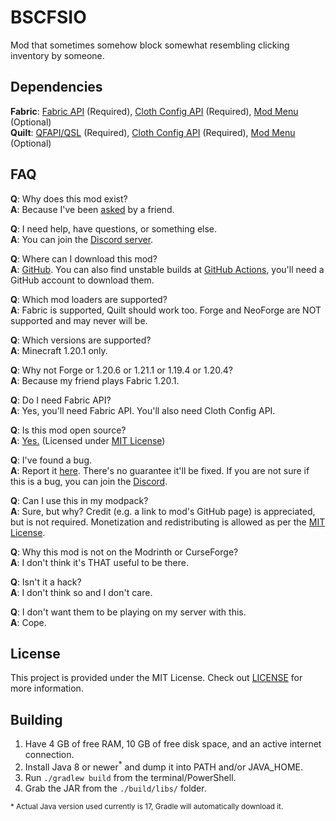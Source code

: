 # BSCFSIO

Mod that sometimes somehow block somewhat resembling clicking inventory by someone.

## Dependencies

**Fabric**: [Fabric API](https://modrinth.com/mod/fabric-api) (Required),
[Cloth Config API](https://modrinth.com/mod/cloth-config) (Required),
[Mod Menu](https://modrinth.com/mod/modmenu) (Optional)  
**Quilt**: [QFAPI/QSL](https://modrinth.com/mod/qsl) (Required),
[Cloth Config API](https://modrinth.com/mod/cloth-config) (Required),
[Mod Menu](https://modrinth.com/mod/modmenu) (Optional)

## FAQ

**Q**: Why does this mod exist?  
**A**: Because I've been [asked](https://i.imgur.com/5Nz1QRo.png) by a friend.

**Q**: I need help, have questions, or something else.  
**A**: You can join the [Discord server](https://discord.gg/Q6saSVSuYQ).

**Q**: Where can I download this mod?  
**A**: [GitHub](https://github.com/VidTu/BSCFSIO).
You can also find unstable builds at [GitHub Actions](https://github.com/VidTu/BSCFSIO/actions),
you'll need a GitHub account to download them.

**Q**: Which mod loaders are supported?  
**A**: Fabric is supported, Quilt should work too. Forge and NeoForge are NOT supported and may never will be.

**Q**: Which versions are supported?    
**A**: Minecraft 1.20.1 only.

**Q**: Why not Forge or 1.20.6 or 1.21.1 or 1.19.4 or 1.20.4?  
**A**: Because my friend plays Fabric 1.20.1.

**Q**: Do I need Fabric API?    
**A**: Yes, you'll need Fabric API. You'll also need Cloth Config API.

**Q**: Is this mod open source?    
**A**: [Yes.](https://github.com/VidTu/BSCFSIO) (Licensed
under [MIT License](https://github.com/VidTu/BSCFSIO/blob/main/LICENSE))

**Q**: I've found a bug.  
**A**: Report it [here](https://github.com/VidTu/BSCFSIO/issues). There's no guarantee it'll be fixed.
If you are not sure if this is a bug, you can join the [Discord](https://discord.gg/Q6saSVSuYQ).

**Q**: Can I use this in my modpack?  
**A**: Sure, but why? Credit (e.g. a link to mod's GitHub page) is appreciated, but is not required.
Monetization and redistributing is allowed as per the [MIT License](https://github.com/VidTu/BSCFSIO/blob/main/LICENSE).

**Q**: Why this mod is not on the Modrinth or CurseForge?  
**A**: I don't think it's THAT useful to be there.

**Q**: Isn't it a hack?  
**A**: I don't think so and I don't care.

**Q**: I don't want them to be playing on my server with this.  
**A**: Cope.

## License

This project is provided under the MIT License.
Check out [LICENSE](https://github.com/VidTu/BSCFSIO/blob/main/LICENSE) for more information.

## Building

1. Have 4 GB of free RAM, 10 GB of free disk space, and an active internet connection.
2. Install Java 8 or newer<sup>*</sup> and dump it into PATH and/or JAVA_HOME.
3. Run `./gradlew build` from the terminal/PowerShell.
4. Grab the JAR from the `./build/libs/` folder.

<sup>* Actual Java version used currently is 17, Gradle will automatically download it.</sup>
